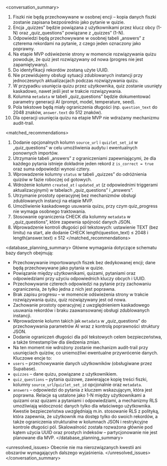 <conversation_summary>
<decisions>

1. Fiszki nie będą przechowywane w osobnej encji – kopia danych fiszki zostanie zapisana bezpośrednio jako pytanie w quizie.
2. Encja „quizzes” będzie powiązana z użytkownikami przez klucz obcy (1-N) oraz „quiz_questions” powiązane z „quizzes” (1-N).
3. Odpowiedzi będą przechowywane w osobnej tabeli „answers” z czterema rekordami na pytanie, z czego jeden oznaczony jako poprawny.
4. Na etapie MVP odświeżenie strony w momencie rozwiązywania quizu powoduje, że quiz jest rozwiązywany od nowa (progres nie jest zapamiętywany).
5. Do identyfikacji rekordów zostaną użyte UUID.
6. Nie przewidujemy obsługi sytuacji zdublowanych instancji przy jednoczesnych aktualizacjach podczas rozwiązywania quizu.
7. W przypadku usunięcia quizu przez użytkownika, quiz zostanie usunięty kaskadowo, nawet jeśli jest w trakcie rozwiązywania.
8. Kolumna `metadata` w tabeli „quiz_questions” będzie dokumentować parametry generacji AI (prompt, model, temperature, seed).
9. Pola tekstowe będą miały ograniczenia długości (np. `question_text` do 2048 znaków, `answer.text` do 512 znaków).
10. Dla operacji usunięcia quizu na etapie MVP nie wdrażamy mechanizmu audit-trail.
    </decisions>

<matched_recommendations>

1. Dodanie opcjonalnych kolumn `source_url` i `quizlet_set_id` w „quiz_questions” w celu umożliwienia audytu i ewentualnych ponownych importów.
2. Utrzymanie tabeli „answers” z ograniczeniami zapewniającymi, że dla każdego pytania istnieje dokładnie jeden rekord z `is_correct = true` oraz suma odpowiedzi wynosi cztery.
3. Wprowadzenie kolumny `status` w tabeli „quizzes” do odróżnienia quizów w fazie roboczej od gotowych.
4. Wdrożenie kolumn `created_at` i `updated_at` (z odpowiednimi triggerami aktualizacyjnymi) w tabelach „quiz_questions” i „answers”.
5. Utrzymanie prostoty operacyjnej bez mechanizmów obsługi zdublowanych instancji na etapie MVP.
6. Umożliwienie kaskadowego usuwania quizu, przy czym quiz_progress nie wymaga osobnego traktowania.
7. Stosowanie ograniczenia CHECK dla kolumny `metadata` w „quiz_questions”, które zapewnia spójność danych JSON.
8. Wprowadzenie kontroli długości pól tekstowych: ustawienie TEXT (bez limitu) na start, ale dodanie CHECK length(question_text) ≤ 2048 i length(answer.text) ≤ 512
   </matched_recommendations>

<database_planning_summary>
Główne wymagania dotyczące schematu bazy danych obejmują:

- Przechowywanie importowanych fiszek bez dedykowanej encji; dane będą przechowywane jako pytania w quizie.
- Powiązanie między użytkownikami, quizami, pytaniami oraz odpowiedziami przy użyciu odpowiednich kluczy obcych i UUID.
- Przechowywanie czterech odpowiedzi na pytanie przy zachowaniu ograniczenia, że tylko jedna z nich jest poprawna.
- Brak zapisu progresu – w momencie odświeżenia strony w trakcie rozwiązywania quizu, quiz rozwiązywany jest od nowa.
- Zachowanie prostoty operacyjnej z uwzględnieniem kaskadowego usuwania rekordów i braku zaawansowanej obsługi zdublowanych instancji.
- Wprowadzenie kolumn takich jak `metadata` w „quiz_questions” do przechowywania parametrów AI wraz z kontrolą poprawności struktury JSON.
- Dodanie ograniczeń długości dla pól tekstowych celem bezpieczeństwa, a także timestamp’ów dla śledzenia zmian.
- Na ten moment nie wdrożony zostanie mechanizm audit-trail przy usunięciach quizów, co uniemożliwi ewentualne przywrócenie danych.
  Kluczowe encje to:
- `users` – przechowywanie danych użytkowników (obsługiwane przez Supabase).
- `quizzes` – dane quizu, powiązane z użytkownikiem.
- `quiz_questions` – pytania quizowe, zawierające kopię treści fiszki, kolumny `source_url`/`quizlet_set_id` opcjonalnie oraz `metadata`.
- `answers` – odpowiedzi do pytania z kluczem wskazującym, która jest poprawna.
  Relacje są ustalone jako 1-N między użytkownikami a quizami oraz quizami a pytaniami i odpowiedziami, a mechanizmy RLS umożliwiają widoczność danych tylko dla właściwego użytkownika.
  Kwestie bezpieczeństwa uwzględniają m.in. stosowanie RLS z polityką, która zapewnia, że użytkownik ma dostęp tylko do swoich rekordów, a także ograniczenia strukturalne w kolumnach JSON i restrykcyjne kontrole długości pól.
  Skalowalność została rozważona głównie pod kątem użycia UUID oraz prostych indeksów – partycjonowanie nie jest planowane dla MVP.
  </database_planning_summary>

<unresolved_issues>
Obecnie nie ma nierozwiązanych kwestii ani obszarów wymagających dalszego wyjaśnienia.
</unresolved_issues>
</conversation_summary>
